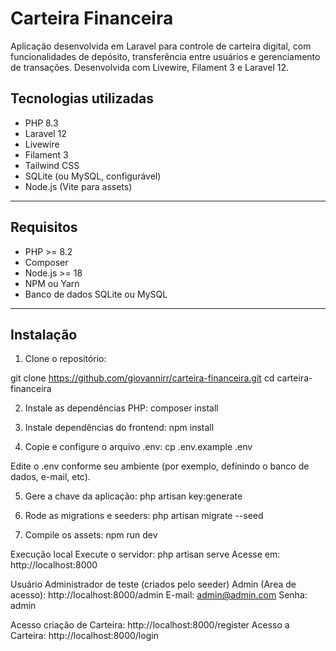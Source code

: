 # Carteira Financeira

Aplicação desenvolvida em Laravel para controle de carteira digital, com funcionalidades de depósito, transferência entre usuários e gerenciamento de transações. Desenvolvida com Livewire, Filament 3 e Laravel 12.

## Tecnologias utilizadas

- PHP 8.3
- Laravel 12
- Livewire
- Filament 3
- Tailwind CSS
- SQLite (ou MySQL, configurável)
- Node.js (Vite para assets)

---

## Requisitos

- PHP >= 8.2
- Composer
- Node.js >= 18
- NPM ou Yarn
- Banco de dados SQLite ou MySQL

---

## Instalação

1. Clone o repositório:

git clone https://github.com/giovannirr/carteira-financeira.git
cd carteira-financeira

2. Instale as dependências PHP:
composer install

3. Instale dependências do frontend:
npm install

4. Copie e configure o arquivo .env:
cp .env.example .env

Edite o .env conforme seu ambiente (por exemplo, definindo o banco de dados, e-mail, etc).

5. Gere a chave da aplicação:
php artisan key:generate

6. Rode as migrations e seeders:
php artisan migrate --seed

7. Compile os assets:
npm run dev


Execução local
Execute o servidor: php artisan serve
Acesse em: http://localhost:8000

Usuário Administrador de teste (criados pelo seeder)
Admin (Area de acesso): http://localhost:8000/admin
E-mail: admin@admin.com
Senha: admin

Acesso criação de Carteira: http://localhost:8000/register
Acesso a Carteira: http://localhost:8000/login